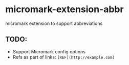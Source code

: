 # micromark-extension-abbr

micromark extension to support abbreviations

## TODO:

- Support Micromark config options
- Refs as part of links: `[REF](http://example.com)`
